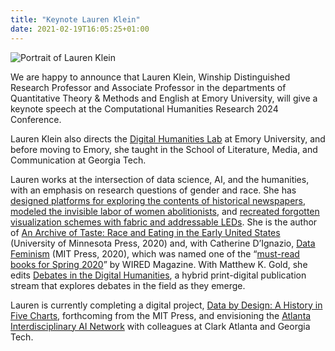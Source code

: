 ```yaml
---
title: "Keynote Lauren Klein"
date: 2021-02-19T16:05:25+01:00
---
```


<style>
    img.first_image {
        max-width: 100%; 
        max-height: 400px;
        display: block;
        margin-left: auto;
        margin-right: auto;
    }
</style>

<div class="announce">
    <img class="first_image" src="/images/announce/lauren-klein.jpg" alt ="Portrait of Lauren Klein">
    <p>
        We are happy to announce that Lauren Klein, Winship Distinguished Research Professor and Associate Professor in the departments of Quantitative 
    Theory & Methods and English at Emory University, will give a keynote speech at the Computational Humanities Research 2024 Conference.
    </p>
    <p>
    Lauren Klein also directs the <a href="http://dhlab.lmc.gatech.edu/">Digital Humanities Lab</a> at Emory University, and before moving to Emory, she taught in the School of Literature, 
    Media, and Communication at Georgia Tech.
    </p>
    <p>
    Lauren works at the intersection of data science, AI, and the humanities, with an emphasis on research questions of gender and race. She has 
    <a href="https://dh2018.adho.org/tome-a-topic-modeling-tool-for-document-discovery-and-exploration/">designed platforms 
    for exploring the contents of historical newspapers</a>, 
    <a href="https://drive.google.com/file/d/1RvcTMegIw0sd9qV4XAIrU83Ud5558CSR/view?usp=sharing">modeled the invisible labor of women abolitionists</a>, and 
    <a href="https://dhlab.lmc.gatech.edu/category/floorchart/">recreated forgotten visualization schemes with fabric and addressable LEDs</a>. 
    She is the author of <a href="https://www.upress.umn.edu/9781517905095/an-archive-of-taste/">An Archive of Taste: Race and Eating in the Early United States</a> 
    (University of Minnesota Press, 2020) and, with Catherine D’Ignazio, <a href="http://datafeminism.io/">Data Feminism</a> (MIT Press, 2020), 
    which was named one of the “<a href="https://www.wired.com/story/2020-spring-book-list/">must-read books for Spring 2020</a>” by WIRED Magazine. 
    With Matthew K. Gold, she edits <a href="https://dhdebates.gc.cuny.edu/">Debates in the Digital Humanities</a>, a hybrid print-digital publication stream that explores debates in the field as they emerge.
    <p>
    <p>
    Lauren is currently completing a digital project, <a href="http://dataxdesign.io/">Data by Design: A History in Five Charts</a>, forthcoming from the MIT Press, 
    and envisioning the <a href="http://aiai.network/">Atlanta Interdisciplinary AI Network</a> with colleagues at Clark Atlanta and Georgia Tech. 
    </p>
</div>
